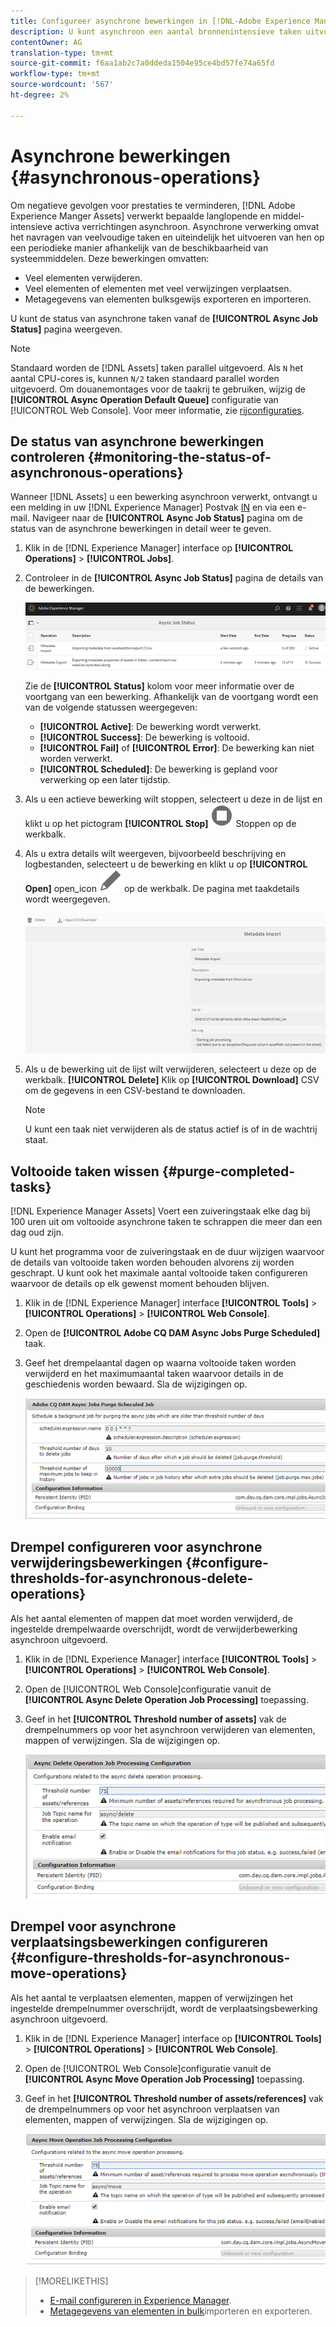 ```yaml
---
title: Configureer asynchrone bewerkingen in [!DNL-Adobe Experience Manager].
description: U kunt asynchroon een aantal bronnenintensieve taken uitvoeren om de prestaties te optimaliseren in [!DNL Experience Manager Assets].
contentOwner: AG
translation-type: tm+mt
source-git-commit: f6aa1ab2c7a0ddeda1504e95ce4bd57fe74a65fd
workflow-type: tm+mt
source-wordcount: '567'
ht-degree: 2%

---
```



# Asynchrone bewerkingen {#asynchronous-operations}

Om negatieve gevolgen voor prestaties te verminderen, [!DNL Adobe Experience Manger Assets] verwerkt bepaalde langlopende en middel-intensieve activa verrichtingen asynchroon. Asynchrone verwerking omvat het navragen van veelvoudige taken en uiteindelijk het uitvoeren van hen op een periodieke manier afhankelijk van de beschikbaarheid van systeemmiddelen. Deze bewerkingen omvatten:

* Veel elementen verwijderen.
* Veel elementen of elementen met veel verwijzingen verplaatsen.
* Metagegevens van elementen bulksgewijs exporteren en importeren.

U kunt de status van asynchrone taken vanaf de **[!UICONTROL Async Job Status]** pagina weergeven.

>[!NOTE]
>
>Standaard worden de [!DNL Assets] taken parallel uitgevoerd. Als `N` het aantal CPU-cores is, kunnen `N/2` taken standaard parallel worden uitgevoerd. Om douanemontages voor de taakrij te gebruiken, wijzig de **[!UICONTROL Async Operation Default Queue]** configuratie van [!UICONTROL Web Console]. Voor meer informatie, zie [rijconfiguraties](https://sling.apache.org/documentation/bundles/apache-sling-eventing-and-job-handling.html#queue-configurations).

## De status van asynchrone bewerkingen controleren {#monitoring-the-status-of-asynchronous-operations}

Wanneer [!DNL Assets] u een bewerking asynchroon verwerkt, ontvangt u een melding in uw [!DNL Experience Manager] Postvak [IN](/help/sites-authoring/inbox.md) en via een e-mail. Navigeer naar de **[!UICONTROL Async Job Status]** pagina om de status van de asynchrone bewerkingen in detail weer te geven.

1. Klik in de [!DNL Experience Manager] interface op **[!UICONTROL Operations]** > **[!UICONTROL Jobs]**.

1. Controleer in de **[!UICONTROL Async Job Status]** pagina de details van de bewerkingen.

   ![Status en details van asynchrone bewerkingen](assets/job_status.png)

   Zie de **[!UICONTROL Status]** kolom voor meer informatie over de voortgang van een bewerking. Afhankelijk van de voortgang wordt een van de volgende statussen weergegeven:

   * **[!UICONTROL Active]**: De bewerking wordt verwerkt.
   * **[!UICONTROL Success]**: De bewerking is voltooid.
   * **[!UICONTROL Fail]** of **[!UICONTROL Error]**: De bewerking kan niet worden verwerkt.
   * **[!UICONTROL Scheduled]**: De bewerking is gepland voor verwerking op een later tijdstip.

1. Als u een actieve bewerking wilt stoppen, selecteert u deze in de lijst en klikt u op het pictogram **[!UICONTROL Stop]** ![](assets/do-not-localize/stop_icon.svg) Stoppen op de werkbalk.

1. Als u extra details wilt weergeven, bijvoorbeeld beschrijving en logbestanden, selecteert u de bewerking en klikt u op **[!UICONTROL Open]** open_icon ![](assets/do-not-localize/edit_icon.svg) op de werkbalk. De pagina met taakdetails wordt weergegeven.

   ![Details van een importtaak voor metagegevens](assets/job_details.png)

1. Als u de bewerking uit de lijst wilt verwijderen, selecteert u deze op de werkbalk. **[!UICONTROL Delete]** Klik op **[!UICONTROL Download]** CSV om de gegevens in een CSV-bestand te downloaden.

   >[!NOTE]
   >
   >U kunt een taak niet verwijderen als de status actief is of in de wachtrij staat.

## Voltooide taken wissen {#purge-completed-tasks}

[!DNL Experience Manager Assets] Voert een zuiveringstaak elke dag bij 100 uren uit om voltooide asynchrone taken te schrappen die meer dan een dag oud zijn.

<!-- TBD: Find out from the engineering team and mention the time zone of this 1:00 am task.
-->

U kunt het programma voor de zuiveringstaak en de duur wijzigen waarvoor de details van voltooide taken worden behouden alvorens zij worden geschrapt. U kunt ook het maximale aantal voltooide taken configureren waarvoor de details op elk gewenst moment behouden blijven.

1. Klik in de [!DNL Experience Manager] interface **[!UICONTROL Tools]** > **[!UICONTROL Operations]** > **[!UICONTROL Web Console]**.
1. Open de **[!UICONTROL Adobe CQ DAM Async Jobs Purge Scheduled]** taak.
1. Geef het drempelaantal dagen op waarna voltooide taken worden verwijderd en het maximumaantal taken waarvoor details in de geschiedenis worden bewaard. Sla de wijzigingen op.

   ![Configuratie om het zuiveren van asynchrone taken te plannen](assets/purge_job.png)

## Drempel configureren voor asynchrone verwijderingsbewerkingen {#configure-thresholds-for-asynchronous-delete-operations}

Als het aantal elementen of mappen dat moet worden verwijderd, de ingestelde drempelwaarde overschrijdt, wordt de verwijderbewerking asynchroon uitgevoerd.

1. Klik in de [!DNL Experience Manager] interface **[!UICONTROL Tools]** > **[!UICONTROL Operations]** > **[!UICONTROL Web Console]**.
1. Open de [!UICONTROL Web Console]configuratie vanuit de **[!UICONTROL Async Delete Operation Job Processing]** toepassing.
1. Geef in het **[!UICONTROL Threshold number of assets]** vak de drempelnummers op voor het asynchroon verwijderen van elementen, mappen of verwijzingen. Sla de wijzigingen op.

   ![De drempellimiet instellen voor de taak om elementen te verwijderen](assets/delete_threshold.png)

## Drempel voor asynchrone verplaatsingsbewerkingen configureren {#configure-thresholds-for-asynchronous-move-operations}

Als het aantal te verplaatsen elementen, mappen of verwijzingen het ingestelde drempelnummer overschrijdt, wordt de verplaatsingsbewerking asynchroon uitgevoerd.

1. Klik in de [!DNL Experience Manager] interface op **[!UICONTROL Tools]** > **[!UICONTROL Operations]** > **[!UICONTROL Web Console]**.
1. Open de [!UICONTROL Web Console]configuratie vanuit de **[!UICONTROL Async Move Operation Job Processing]** toepassing.
1. Geef in het **[!UICONTROL Threshold number of assets/references]** vak de drempelnummers op voor het asynchroon verplaatsen van elementen, mappen of verwijzingen. Sla de wijzigingen op.

   ![De drempellimiet instellen voor de taak om elementen te verplaatsen](assets/move_threshold.png)

>[!MORELIKETHIS]
>
>* [E-mail configureren in Experience Manager](/help/sites-administering/notification.md).
>* [Metagegevens van elementen in bulk](/help/assets/metadata-import-export.md)importeren en exporteren.

